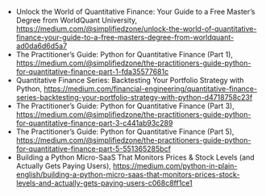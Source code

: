 


- Unlock the World of Quantitative Finance: Your Guide to a Free Master’s Degree from WorldQuant University, https://medium.com/@simplifiedzone/unlock-the-world-of-quantitative-finance-your-guide-to-a-free-masters-degree-from-worldquant-ad0da6d6d5a7
- The Practitioner’s Guide: Python for Quantitative Finance (Part 1), https://medium.com/@simplifiedzone/the-practitioners-guide-python-for-quantitative-finance-part-1-fda35577681c
- Quantitative Finance Series: Backtesting Your Portfolio Strategy with Python, https://medium.com/financial-engineering/quantitative-finance-series-backtesting-your-portfolio-strategy-with-python-d4718758c23f
- The Practitioner’s Guide: Python for Quantitative Finance (Part 3), https://medium.com/@simplifiedzone/the-practitioners-guide-python-for-quantitative-finance-part-3-c441ab93c289
- The Practitioner’s Guide: Python for Quantitative Finance (Part 5), https://medium.com/@simplifiedzone/the-practitioners-guide-python-for-quantitative-finance-part-5-551365285bcf
- Building a Python Micro-SaaS That Monitors Prices & Stock Levels (and Actually Gets Paying Users), https://medium.com/python-in-plain-english/building-a-python-micro-saas-that-monitors-prices-stock-levels-and-actually-gets-paying-users-c068c8ff1ce1
